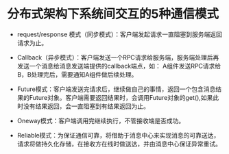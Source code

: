 # 分布式架构下系统间交互的5种通信模式

* request/response 模式（同步模式）：客户端发起请求一直阻塞到服务端返回请求为止。

* Callback（异步模式）：客户端发送一个RPC请求给服务端，服务端处理后再发送一个消息给消息发送端提供的callback端点，如：
A组件发送RPC请求给B，B处理完后，需要通知A组件做后续处理。

* Future模式：客户端发送完请求后，继续做自己的事情，返回一个包含消息结果的Future对象。客户端需要返回结果时，会调用Future对象的get(),如果此时没有结果返回，会一直阻塞到有结果返回为止。

* Oneway模式：客户端调用完继续执行，不管接收端是否成功。

* Reliable模式：为保证通信可靠，将借助于消息中心来实现消息的可靠送达，请求将做持久化存储，在接收方在线时做送达，并由消息中心保证异常重试。
